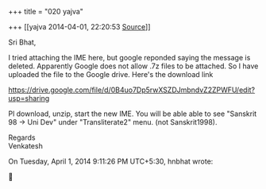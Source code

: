 +++
title = "020 yajva"

+++
[[yajva	2014-04-01, 22:20:53 [Source](https://groups.google.com/g/samskrita/c/fzOLGvpgqjY)]]



Sri Bhat,  
  
I tried attaching the IME here, but google reponded saying the message is deleted. Apparently Google does not allow .7z files to be attached. So I have uploaded the file to the Google drive. Here's the download link  
  
<https://drive.google.com/file/d/0B4uo7Dp5rwXSZDJmbndvZ2ZPWFU/edit?usp=sharing>  
  
Pl download, unzip, start the new IME. You will be able able to see "Sanskrit 98 -> Uni Dev" under "Transliterate2" menu. (not Sanskrit1998).  
  
Regards  
Venkatesh  
  

  
On Tuesday, April 1, 2014 9:11:26 PM UTC+5:30, hnbhat wrote:




